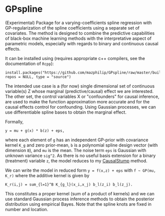 # GPspline
(Experimental) Package for a varying-coefficients spline regression with GP-regularization of the spline coefficients using a separate set of covariates. The method is designed to combine the predictive capabilities of black-box machine learning methods with the interpretative aspect of parametric models, especially with regards to binary and continuous causal effects.

It can be installed using (requires appropriate c++ compilers, see the documentation of ```Rcpp```):
```
install.packages("https://github.com/mazphilip/GPspline/raw/master/builds/GPspline_0.1.1.tar.gz", repos = NULL, type = "source")
```

The intended use case is a (for now) single dimensional set of continuous variable(s) Z whose marginal (predictive/causal) effect we are interested. The other set, the control variables X or "confounders" for causal inference, are used to make the function approximation more accurate and for the causal effects control for confounding. Using Gaussian processes, we can use differentiable spline bases to obtain the marginal effect.

Formally,
```
y = mu + g(x) * b(z) + eps,
```
where each element of ```g``` has an independent GP-prior with covariance kernel ```K_g``` and zero prior-mean, ```b``` is a polynomial spline design vector (with dimension ```B```), and ```mu``` is the mean. The noise term ```eps``` is Gaussian with unknown variance ```sig^2```. As there is no useful basis extension for a binary (treatment) variable ```z```, the model reduces to my [CausalStump](https://github.com/mazphilip/CausalStump) method.

We can write the model in reduced form ```y = f(x,z) + eps``` with ```f ~ GP(mu, K_r)``` where the additive kernel is given by
```
K_r(i,j) = sum_{l=1}^B K_{g_l}(x_i,x_j) b_l(z_i) b_l(z_j).
```
This constitutes a proper kernel (sum of a product of kernels) and we can use standard Gaussian process inference methods to obtain the posterior distribution using empirical Bayes. Note that the spline knots are fixed in number and location.
